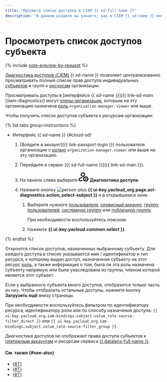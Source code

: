 ```yaml
---
title: "Просмотр списка доступов в CIEM {{ sd-full-name }}"
description: "В данном разделе вы узнаете, как в CIEM {{ sd-name }} можно посмотреть все имеющиеся у аккаунта или группы права доступа к ресурсам организации."
---
```


# Просмотреть список доступов субъекта

{% include [note-preview-by-request](../../../_includes/note-preview-by-request.md) %}

[Диагностика доступов (CIEM)](../../concepts/ciem.md) {{ sd-name }} позволяет централизованно просматривать полный список прав доступа индивидуальных [субъектов](../../../iam/concepts/access-control/index.md#subject) и групп к [ресурсам](../../../iam/concepts/access-control/resources-with-access-control.md) организации.

Просматривать доступы в [интерфейсе {{ sd-name }}]({{ link-sd-main }}iam-diagnostics/) могут [члены организации](../../../organization/concepts/membership.md), которым на эту организацию назначена [роль](../../../organization/security/index.md#organization-manager-viewer) `organization-manager.viewer` или выше.

Чтобы получить список доступов субъекта к ресурсам организации:

{% list tabs group=instructions %}

- Интерфейс {{ sd-name }} {#cloud-sd}

  1. [Войдите в аккаунт]({{ link-passport-login }}) пользователя организации с [ролью](../../../organization/security/index.md#organization-manager-viewer) `organization-manager.viewer` или выше на эту организацию.
  1. Перейдите в сервис [{{ sd-full-name }}]({{ link-sd-main }}).
  1. На панели слева выберите ![person-gear](../../../_assets/console-icons/person-gear.svg) **Диагностика доступа**.
  1. Нажмите кнопку ![person-plus](../../../_assets/console-icons/person-plus.svg) **{{ ui-key.yacloud_org.page.acl-diagnostics.action_select-subject }}** и в открывшемся окне:
  
      1. Выберите нужного [пользователя](../../../overview/roles-and-resources.md#users), [сервисный аккаунт](../../../iam/concepts/users/accounts.md#sa), [группу пользователей](../../../organization/concepts/groups.md), [системную группу](../../../iam/concepts/access-control/system-group.md) или [публичную группу](../../../iam/concepts/access-control/public-group.md).

          При необходимости воспользуйтесь поиском.
      1. Нажмите **{{ ui-key.yacloud.common.select }}**.

{% endlist %}

Откроется список доступов, назначенных выбранному субъекту. Для каждого доступа в списке указывается имя / идентификатор и тип ресурса, к которому выдан доступ, назначенная субъекту на этот ресурс [роль](../../../iam/concepts/access-control/roles.md), а также информация о том, была ли эта роль назначена субъекту напрямую или была унаследована из группы, членом которой является этот субъект.

Если у выбранного субъекта много доступов, отобразится только часть из них. Чтобы отобразить остальные доступы, нажмите кнопку **Загрузить ещё** внизу страницы.

При необходимости воспользуйтесь фильтром по идентификатору ресурса, идентификатору роли или по способу назначения доступа: `{{ ui-key.yacloud_org.iam-bindings.subject.value_role-source-filter_direct }}` или `{{ ui-key.yacloud_org.iam-bindings.subject.value_role-source-filter_group }}`.

Диагностика доступов не отображает права доступа субъектов к [платежным аккаунтам](../../../billing/concepts/billing-account.md) и ресурсам сервиса [{{ datalens-full-name }}](../../../datalens/index.yaml).

#### См. также {#see-also}

* [{#T}](./revoke-permissions.md)
* [{#T}](../../concepts/ciem.md)
* [{#T}](../../security/index.md)